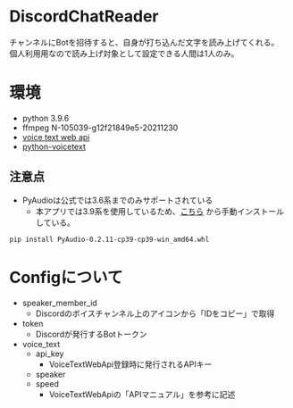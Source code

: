 # DiscordChatReader


チャンネルにBotを招待すると、自身が打ち込んだ文字を読み上げてくれる。  
個人利用用なので読み上げ対象として設定できる人間は1人のみ。

# 環境

- python 3.9.6
- ffmpeg N-105039-g12f21849e5-20211230
- [voice text web api](https://cloud.voicetext.jp/webapi)
- [python-voicetext](https://github.com/youtalk/python-voicetext#readme)

## 注意点
- PyAudioは公式では3.6系までのみサポートされている
  - 本アプリでは3.9系を使用しているため、[こちら](https://www.lfd.uci.edu/~gohlke/pythonlibs/#pyaudio) から手動インストールしている。

```
pip install PyAudio-0.2.11-cp39-cp39-win_amd64.whl
```

# Configについて

- speaker_member_id
  - Discordのボイスチャンネル上のアイコンから「IDをコピー」で取得
- token
  - Discordが発行するBotトークン
- voice_text
  - api_key
    - VoiceTextWebApi登録時に発行されるAPIキー
  - speaker
  - speed
    - VoiceTextWebApiの「APIマニュアル」を参考に記述